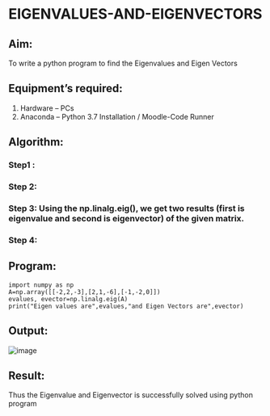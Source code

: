 # EIGENVALUES-AND-EIGENVECTORS
## Aim:
To write a python program to find the Eigenvalues and Eigen Vectors
## Equipment’s required:
1. 	Hardware – PCs
2. 	Anaconda – Python 3.7 Installation / Moodle-Code Runner
## Algorithm:
### Step1 : 
### Step 2: 
### Step 3: Using the np.linalg.eig(),  we get two results (first is eigenvalue and second is eigenvector) of the given matrix.
### Step 4: 

## Program:
```
import numpy as np
A=np.array([[-2,2,-3],[2,1,-6],[-1,-2,0]])
evalues, evector=np.linalg.eig(A)
print("Eigen values are",evalues,"and Eigen Vectors are",evector)
```

## Output:
![image](https://user-images.githubusercontent.com/119405916/230777445-82e2f165-b660-4042-a17e-fa32bbe45a32.png)

## Result:
Thus the Eigenvalue and Eigenvector is successfully solved using python program
